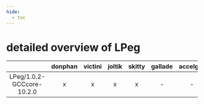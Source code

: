 ```yaml
---
hide:
  - toc
---
```


detailed overview of LPeg
=========================

| |donphan|victini|joltik|skitty|gallade|accelgor|swalot|doduo|
| :---: | :---: | :---: | :---: | :---: | :---: | :---: | :---: | :---: |
|LPeg/1.0.2-GCCcore-10.2.0|x|x|x|x|-|-|x|x|
